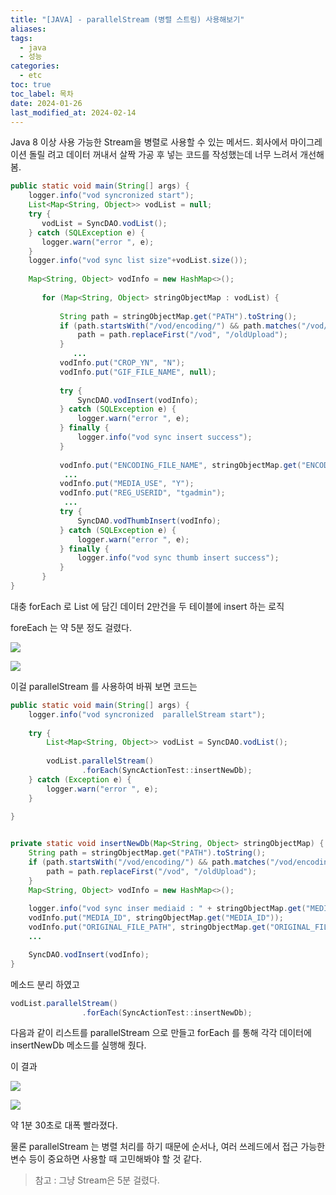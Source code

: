 ```yaml
---
title: "[JAVA] - parallelStream (병렬 스트림) 사용해보기"
aliases: 
tags:
  - java
  - 성능
categories:
  - etc
toc: true
toc_label: 목차
date: 2024-01-26
last_modified_at: 2024-02-14
---
```

Java 8 이상 사용 가능한 Stream을 병렬로 사용할 수 있는 메서드.
회사에서 마이그레이션 돌릴 려고 데이터 꺼내서 살짝 가공 후 넣는 코드를 작성했는데
너무 느려서 개선해봄.

```java
public static void main(String[] args) {  
    logger.info("vod syncronized start");  
    List<Map<String, Object>> vodList = null;  
    try {  
       vodList = SyncDAO.vodList();  
    } catch (SQLException e) {  
       logger.warn("error ", e);  
    }  
    logger.info("vod sync list size"+vodList.size());  
      
    Map<String, Object> vodInfo = new HashMap<>();  
  
       for (Map<String, Object> stringObjectMap : vodList) {  
  
           String path = stringObjectMap.get("PATH").toString();  
           if (path.startsWith("/vod/encoding/") && path.matches("/vod/encoding/\\d{4}/\\d{2}/.*")) {  
               path = path.replaceFirst("/vod", "/oldUpload");  
           }  
			  ... 
           vodInfo.put("CROP_YN", "N");  
           vodInfo.put("GIF_FILE_NAME", null);  
  
           try {  
               SyncDAO.vodInsert(vodInfo);  
           } catch (SQLException e) {  
               logger.warn("error ", e);  
           } finally {  
               logger.info("vod sync insert success");  
           }  
  
           vodInfo.put("ENCODING_FILE_NAME", stringObjectMap.get("ENCODING_FILE_NAME").toString().replace("_media1.mp4", "_thumb1.png"));  
			... 
           vodInfo.put("MEDIA_USE", "Y");  
           vodInfo.put("REG_USERID", "tgadmin");  
			...
           try {  
               SyncDAO.vodThumbInsert(vodInfo);  
           } catch (SQLException e) {  
               logger.warn("error ", e);  
           } finally {  
               logger.info("vod sync thumb insert success");  
           }  
       }  
}
```
대충 forEach 로 List 에 담긴 데이터 2만건을 두 테이블에 insert 하는 로직

foreEach 는 약 5분 정도 걸렸다.

![](https://i.imgur.com/PQBzVp4.png)


![](https://i.imgur.com/hcRA9ly.png)

이걸 parallelStream 를 사용하여 바꿔 보면 코드는

```java
public static void main(String[] args) {  
    logger.info("vod syncronized  parallelStream start");  
  
    try {  
        List<Map<String, Object>> vodList = SyncDAO.vodList();  
  
        vodList.parallelStream()  
                .forEach(SyncActionTest::insertNewDb);  
    } catch (Exception e) {  
        logger.warn("error ", e);  
    }  
  
}


private static void insertNewDb(Map<String, Object> stringObjectMap) {  
    String path = stringObjectMap.get("PATH").toString();  
    if (path.startsWith("/vod/encoding/") && path.matches("/vod/encoding/\\d{4}/\\d{2}/.*")) {  
        path = path.replaceFirst("/vod", "/oldUpload");  
    }  
    Map<String, Object> vodInfo = new HashMap<>();  
  
    logger.info("vod sync inser mediaid : " + stringObjectMap.get("MEDIA_ID"));  
    vodInfo.put("MEDIA_ID", stringObjectMap.get("MEDIA_ID"));  
    vodInfo.put("ORIGINAL_FILE_PATH", stringObjectMap.get("ORIGINAL_FILE_PATH"));  
    ... 

	SyncDAO.vodInsert(vodInfo);
}
```
메소드 분리 하였고


```java
vodList.parallelStream()  
                .forEach(SyncActionTest::insertNewDb);  
```
다음과 같이 리스트를 parallelStream 으로 만들고  forEach 를 통해 각각 데이터에 
insertNewDb 메소드를 실행해 줬다.

이 결과

![](https://i.imgur.com/LVhhytl.png)

![](https://i.imgur.com/vvCVKWi.png)

약 1분 30초로 대폭 빨라졌다.

물론 parallelStream 는 병렬 처리를 하기 때문에 순서나, 여러 쓰레드에서 접근 가능한 변수 등이 중요하면 사용할 때 고민해봐야 할 것 같다.


> 참고 : 그냥 Stream은 5분 걸렸다.
